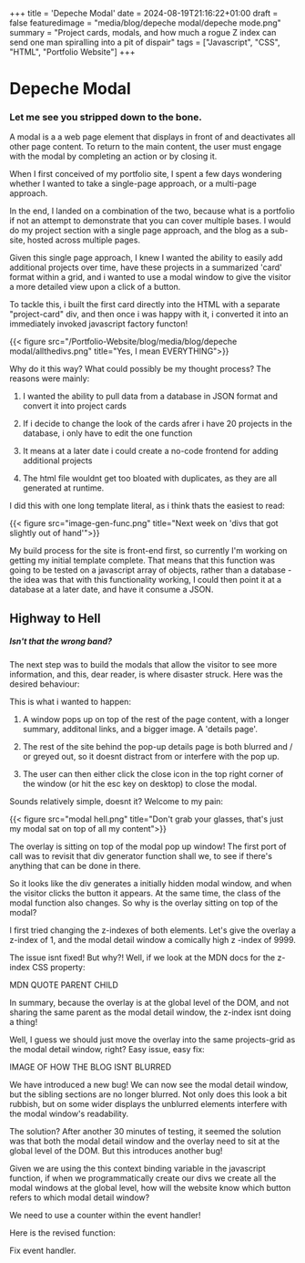 +++
title = 'Depeche Modal'
date = 2024-08-19T21:16:22+01:00
draft = false
featuredimage = "media/blog/depeche modal/depeche mode.png"
summary = "Project cards, modals, and how much a rogue Z index can send one man spiralling into a pit of dispair"
tags = ["Javascript", "CSS", "HTML", "Portfolio Website"]
+++

# Depeche Modal

### Let me see you stripped down to the bone.

A modal is a a web page element that displays in front of and deactivates all other page content. To return to the main content, the user must engage with the modal by completing an action or by closing it.

When I first conceived of my portfolio site, I spent a few days wondering whether I wanted to take a single-page approach, or a multi-page approach.  

In the end, I landed on a combination of the two, because what is a portfolio if not an attempt to demonstrate that you can cover multiple bases. I would do my project section with a single page approach, and the blog as a sub-site, hosted across multiple pages.  

Given this single page approach, I knew I wanted the ability to easily add additional projects over time, have these projects in a summarized 'card' format within a grid, and i wanted to use a modal window to give the visitor a more detailed view upon a click of a button.  

To tackle this, i built the first card directly into the HTML with a separate "project-card" div, and then once i was happy with it, i converted it into an immediately invoked javascript factory functon!  

{{< figure src="/Portfolio-Website/blog/media/blog/depeche modal/allthedivs.png" title="Yes, I mean EVERYTHING">}}

Why do it this way? What could possibly be my thought process? The reasons were mainly:  

1. I wanted the ability to pull data from a database in JSON format and convert it into project cards  

2. If i decide to change the look of the cards afrer i have 20 projects in the database, i only have to edit the one function  

3. It means at a later date i could create a no-code frontend for adding additional projects  

4. The html file wouldnt get too bloated with duplicates, as they are all generated at runtime.  

I did this with one long template literal, as i think thats the easiest to read:  

{{< figure src="image-gen-func.png" title="Next week on 'divs that got slightly out of hand'">}}

My build process for the site is front-end first, so currently I'm working on getting my initial template complete. That means that this function was going to be tested on a javascript array of objects, rather than a database - the idea was that with this functionality working, I could then point it at a database at a later date, and have it consume a JSON.

## Highway to Hell

##### Isn't that the wrong band?

The next step was to build the modals that allow the visitor to see more information, and this, dear reader, is where disaster struck.  Here was the desired behaviour:  

This is what i wanted to happen:  

1. A window pops up on top of the rest of the page content, with a longer summary, additonal links, and a bigger image. A 'details page'.

2. The rest of the site behind the pop-up details page is both blurred and / or greyed out, so it doesnt distract from or interfere with the pop up.  

3. The user can then either click the close icon in the top right corner of the window (or hit the esc key on desktop) to close the modal.  

Sounds relatively simple, doesnt it?  Welcome to my pain:

{{< figure src="modal hell.png" title="Don't grab your glasses, that's just my modal sat on top of all my content">}}

The overlay is sitting on top of the modal pop up window! The first port of call was to revisit that div generator function shall we, to see if there's anything that can be done in there.  

So it looks like the div generates a initially hidden modal window, and when the visitor clicks the button it appears. At the same time, the class of the modal function also changes. So why is the overlay sitting on top of the modal?  

I first tried changing the z-indexes of both elements. Let's give the overlay a z-index of 1, and the modal detail window a comically high z -index of 9999.  

The issue isnt fixed! But why?! Well, if we look at the MDN docs for the z-index CSS property:  

MDN QUOTE PARENT CHILD  

In summary, because the overlay is at the global level of the DOM, and not sharing the same parent as the modal detail window, the z-index isnt doing a thing!  

Well, I guess we should just move the overlay into the same projects-grid as the modal detail window, right? Easy issue, easy fix:  

IMAGE OF HOW THE BLOG ISNT BLURRED  

We have introduced a new bug! We can now see the modal detail window, but the sibling sections are no longer blurred. Not only does this look a bit rubbish, but on some wider displays the unblurred elements interfere with the modal window's readability.  

The solution? After another 30 minutes of testing, it seemed the solution was that both the modal detail window and the overlay need to sit at the global level of the DOM. But this introduces another bug!  

Given we are using the this context binding variable in the javascript function, if when we programmatically create our divs we create all the modal windows at the global level, how will the website know which button refers to which modal detail window?  

We need to use a counter within the event handler!  

Here is the revised function:  

Fix event handler.
